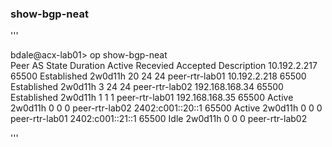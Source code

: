 ### show-bgp-neat

'''

bdale@acx-lab01> op show-bgp-neat    
Peer                AS             State       Duration  Active    Recevied  Accepted  Description
10.192.2.217        65500          Established 2w0d11h   20        24        24        peer-rtr-lab01
10.192.2.218        65500          Established 2w0d11h   3         24        24        peer-rtr-lab02
192.168.168.34      65500          Established 2w0d11h   1         1         1         peer-rtr-lab01
192.168.168.35      65500          Active      2w0d11h   0         0         0         peer-rtr-lab02
2402:c001::20::1    65500          Active      2w0d11h   0         0         0         peer-rtr-lab01
2402:c001::21::1    65500          Idle        2w0d11h   0         0         0         peer-rtr-lab02

'''